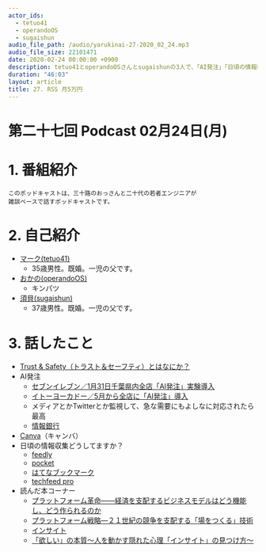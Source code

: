 ```yaml
---
actor_ids:
  - tetuo41
  - operandoOS
  - sugaishun
audio_file_path: /audio/yarukinai-27-2020_02_24.mp3
audio_file_size: 22101471
date: 2020-02-24 00:00:00 +0900
description: tetuo41とoperandoOSさんとsugaishunの3人で、「AI発注」「日頃の情報収集」「プラットホーム戦略」について話しました。
duration: "46:03"
layout: article
title: 27. RSS 月5万円
---
```


# 第二十七回 Podcast 02月24日(月)

# 1. 番組紹介
    このポッドキャストは、三十路のおっさんと二十代の若者エンジニアが
    雑談ベースで話すポッドキャストです。

# 2. 自己紹介
- [マーク(tetuo41)](https://twitter.com/tetuo41)
    - 35歳男性。既婚。一児の父です。
- [おかの(operandoOS)](https://twitter.com/operandoOS)
    - キンパツ
- [須貝(sugaishun)](https://twitter.com/sugaishun)
    - 37歳男性。既婚。一児の父です。

# 3. 話したこと
- [Trust & Safety（トラスト＆セーフティ）とはなにか？](https://note.com/operando_os/n/n1541ed812f90)
- AI発注
    - [セブンイレブン／1月31日千葉県内全店「AI発注」実験導入](https://www.ryutsuu.biz/it/m012941.html)
    - [イトーヨーカドー／5月から全店に「AI発注」導入](https://www.ryutsuu.biz/it/m012944.html)
    - メディアとかTwitterとか監視して、急な需要にもよしなに対応されたら最高
    - [情報銀行](https://japan.cnet.com/article/35139467/)
- [Canva](https://www.canva.com/)（キャンバ）
- 日頃の情報収集どうしてますか？
    - [feedly](https://feedly.com/i/welcome)
    - [pocket](https://getpocket.com/)
    - [はてなブックマーク](https://b.hatena.ne.jp/)
    - [techfeed pro](https://beta.techfeed.io/)
- 読んだ本コーナー
    - [プラットフォーム革命――経済を支配するビジネスモデルはどう機能し、どう作られるのか](https://amzn.to/3bdVJ5O)
    - [プラットフォーム戦略―２１世紀の競争を支配する「場をつくる」技術](https://amzn.to/2UpFBs0)
    - [インサイト](https://amzn.to/2SmTN2x)
    - [「欲しい」の本質～人を動かす隠れた心理「インサイト」の見つけ方～](https://amzn.to/36UmTeB)

